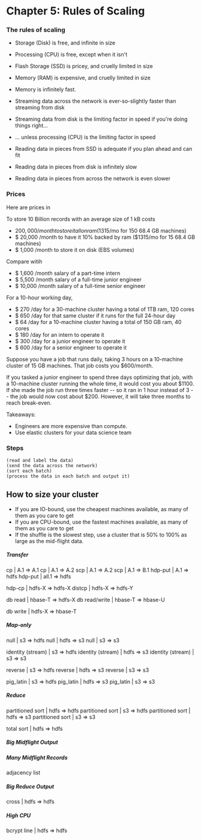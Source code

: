 # Chapter 5: Rules of Scaling


### The rules of scaling

* Storage (Disk)                    is free, and infinite in size 
* Processing (CPU)                  is free, except when it isn't
* Flash Storage (SSD)               is pricey, and cruelly limited in size 
* Memory (RAM)                      is expensive, and cruelly limited in size 

* Memory                            is infinitely fast.
* Streaming data across the network is ever-so-slightly faster than streaming from disk
* Streaming data from disk          is the limiting factor in speed if you're doing things right...
* ... unless processing (CPU)       is the limiting factor in speed
* Reading data in pieces from SSD   is adequate if you plan ahead and can fit
* Reading data in pieces from disk  is infinitely slow
* Reading data in pieces from across the network is even slower

### Prices

Here are prices in 

To store 10 Billion records with an average size of 1 kB costs

* $200,000 /month to store it all on ram       ($1315/mo for 150 68.4 GB machines)
* $ 20,000 /month to have it 10% backed by ram ($1315/mo for  15 68.4 GB machines)
* $  1,000 /month to store it on disk (EBS volumes)

Compare witih

* $  1,600 /month salary of a part-time intern
* $  5,500 /month salary of a full-time junior engineer 
* $ 10,000 /month salary of a full-time senior engineer 

For a 10-hour working day, 

* $ 270 /day  for a 30-machine cluster having a total of 1TB ram, 120 cores
* $ 650 /day  for that same cluster if it runs for the full 24-hour day
* $  64 /day  for a 10-machine cluster having a total of 150 GB ram, 40 cores
* $ 180 /day  for an intern         to operate it
* $ 300 /day  for a junior engineer to operate it
* $ 600 /day  for a senior engineer to operate it


Suppose you have a job that runs daily, taking 3 hours on a 10-machine cluster of 15 GB machines. That job costs you $600/month.

If you tasked a junior engineer to spend three days optimizing that job, with a 10-machine cluster running the whole time, it would cost you about $1100. If she made the job run three times faster -- so it ran in 1 hour instead of 3 -- the job would now cost about $200. However, it will take three months to reach break-even.

Takeaways:

* Engineers are more expensive than compute. 
* Use elastic clusters for your data science team


### Steps

    (read and label the data)
    (send the data across the network)
    (sort each batch)
    (process the data in each batch and output it)


## How to size your cluster

* If you are IO-bound, use the cheapest machines available, as many of them as you care to get
* If you are CPU-bound, use the fastest machines available, as many of them as you care to get
* If the shuffle is the slowest step, use a cluster that is 50% to 100% as large as the mid-flight data.


##### Transfer

cp                | A.1     => A.1
cp                | A.1     => A.2
scp               | A.1     => A.2
scp               | A.1     => B.1
hdp-put           | A.1     => hdfs
hdp-put           | all.1   => hdfs

hdp-cp            | hdfs-X  => hdfs-X
distcp            | hdfs-X  => hdfs-Y

db read           | hbase-T => hdfs-X
db read/write     | hbase-T => hbase-U

db write          | hdfs-X  => hbase-T

##### Map-only

null              | s3      => hdfs
null              | hdfs    => s3
null              | s3      => s3

identity (stream) | s3      => hdfs
identity (stream) | hdfs    => s3
identity (stream) | s3      => s3

reverse           | s3      => hdfs
reverse           | hdfs    => s3
reverse           | s3      => s3

pig_latin         | s3      => hdfs
pig_latin         | hdfs    => s3
pig_latin         | s3      => s3

##### Reduce

partitioned sort  | hdfs    => hdfs
partitioned sort  | s3      => hdfs
partitioned sort  | hdfs    => s3
partitioned sort  | s3      => s3

total sort        | hdfs    => hdfs

##### Big Midflight Output


##### Many Midflight Records

adjacency list 

##### Big Reduce Output

cross | hdfs => hdfs

##### High CPU

bcrypt line       | hdfs => hdfs